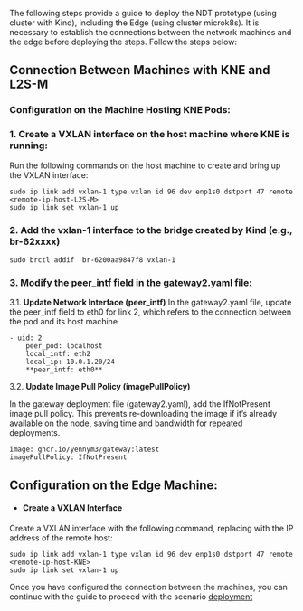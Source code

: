 The following steps provide a guide to deploy the NDT prototype (using cluster with Kind), including the Edge (using cluster microk8s). It is necessary to establish the connections between the network machines and the edge before deploying the steps. Follow the steps below:

## Connection Between Machines with KNE and L2S-M
### Configuration on the Machine Hosting KNE Pods:

### 1. Create a VXLAN interface on the host machine where KNE is running:

Run the following commands on the host machine to create and bring up the VXLAN interface:

```
sudo ip link add vxlan-1 type vxlan id 96 dev enp1s0 dstport 47 remote <remote-ip-host-L2S-M>
sudo ip link set vxlan-1 up
```

### 2. Add the vxlan-1 interface to the bridge created by Kind (e.g., br-62xxxx)
```
sudo brctl addif  br-6200aa9847f8 vxlan-1 
```

### 3. Modify the peer_intf field in the gateway2.yaml file:

3.1.  **Update Network Interface (peer_intf)**
In the gateway2.yaml file, update the peer_intf field to eth0 for link 2, which refers to the connection between the pod and its host machine

```
- uid: 2
    peer_pod: localhost
    local_intf: eth2
    local_ip: 10.0.1.20/24
    **peer_intf: eth0**
```
3.2.  **Update Image Pull Policy (imagePullPolicy)**

In the gateway deployment file (gateway2.yaml), add the IfNotPresent image pull policy. This prevents re-downloading the image if it’s already available on the node, saving time and bandwidth for repeated deployments.
```
image: ghcr.io/yennym3/gateway:latest
imagePullPolicy: IfNotPresent
```
    

## Configuration on the Edge Machine:
- #### Create a VXLAN Interface

Create a VXLAN interface with the following command, replacing <remote-ip> with the IP address of the remote host:
```
sudo ip link add vxlan-1 type vxlan id 96 dev enp1s0 dstport 47 remote  <remote-ip-host-KNE>
sudo ip link set vxlan-1 up
```
    
Once you have configured the connection between the machines, you can continue with the guide to proceed with the scenario [deployment](/README.md#scenario-deployment-on-machines-with-kne-and-l2s-m)

